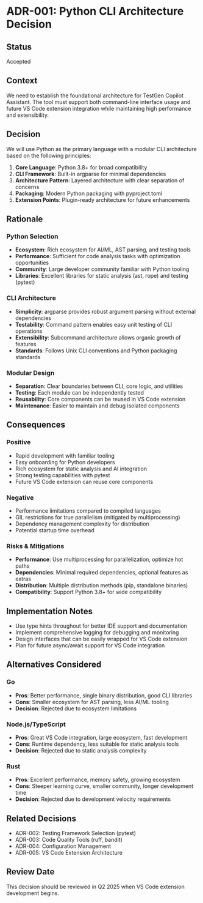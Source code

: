 # ADR-001: Python CLI Architecture Decision

## Status
Accepted

## Context
We need to establish the foundational architecture for TestGen Copilot Assistant. The tool must support both command-line interface usage and future VS Code extension integration while maintaining high performance and extensibility.

## Decision
We will use Python as the primary language with a modular CLI architecture based on the following principles:

1. **Core Language**: Python 3.8+ for broad compatibility
2. **CLI Framework**: Built-in argparse for minimal dependencies
3. **Architecture Pattern**: Layered architecture with clear separation of concerns
4. **Packaging**: Modern Python packaging with pyproject.toml
5. **Extension Points**: Plugin-ready architecture for future enhancements

## Rationale

### Python Selection
- **Ecosystem**: Rich ecosystem for AI/ML, AST parsing, and testing tools
- **Performance**: Sufficient for code analysis tasks with optimization opportunities
- **Community**: Large developer community familiar with Python tooling
- **Libraries**: Excellent libraries for static analysis (ast, rope) and testing (pytest)

### CLI Architecture
- **Simplicity**: argparse provides robust argument parsing without external dependencies
- **Testability**: Command pattern enables easy unit testing of CLI operations
- **Extensibility**: Subcommand architecture allows organic growth of features
- **Standards**: Follows Unix CLI conventions and Python packaging standards

### Modular Design
- **Separation**: Clear boundaries between CLI, core logic, and utilities
- **Testing**: Each module can be independently tested
- **Reusability**: Core components can be reused in VS Code extension
- **Maintenance**: Easier to maintain and debug isolated components

## Consequences

### Positive
- Rapid development with familiar tooling
- Easy onboarding for Python developers
- Rich ecosystem for static analysis and AI integration
- Strong testing capabilities with pytest
- Future VS Code extension can reuse core components

### Negative
- Performance limitations compared to compiled languages
- GIL restrictions for true parallelism (mitigated by multiprocessing)
- Dependency management complexity for distribution
- Potential startup time overhead

### Risks & Mitigations
- **Performance**: Use multiprocessing for parallelization, optimize hot paths
- **Dependencies**: Minimal required dependencies, optional features as extras
- **Distribution**: Multiple distribution methods (pip, standalone binaries)
- **Compatibility**: Support Python 3.8+ for wide compatibility

## Implementation Notes
- Use type hints throughout for better IDE support and documentation
- Implement comprehensive logging for debugging and monitoring
- Design interfaces that can be easily wrapped for VS Code extension
- Plan for future async/await support for VS Code integration

## Alternatives Considered

### Go
- **Pros**: Better performance, single binary distribution, good CLI libraries
- **Cons**: Smaller ecosystem for AST parsing, less AI/ML tooling
- **Decision**: Rejected due to ecosystem limitations

### Node.js/TypeScript
- **Pros**: Great VS Code integration, large ecosystem, fast development
- **Cons**: Runtime dependency, less suitable for static analysis tools
- **Decision**: Rejected due to static analysis complexity

### Rust
- **Pros**: Excellent performance, memory safety, growing ecosystem
- **Cons**: Steeper learning curve, smaller community, longer development time
- **Decision**: Rejected due to development velocity requirements

## Related Decisions
- ADR-002: Testing Framework Selection (pytest)
- ADR-003: Code Quality Tools (ruff, bandit)
- ADR-004: Configuration Management
- ADR-005: VS Code Extension Architecture

## Review Date
This decision should be reviewed in Q2 2025 when VS Code extension development begins.
